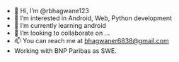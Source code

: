 - 👋 Hi, I’m @rbhagwane123
- 👀 I’m interested in Android, Web, Python development 
- 🌱 I’m currently learning android
- 💞️ I’m looking to collaborate on ...
- 📫 You can reach me at bhagwaner6838@gmail.com
- Working with BNP Paribas as SWE.

<!---
rbhagwane123/rbhagwane123 is a ✨ special ✨ repository because its `README.md` (this file) appears on your GitHub profile.
You can click the Preview link to take a look at your changes.
--->
